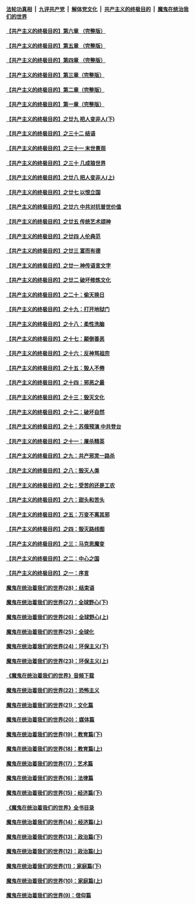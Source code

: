 ####  [法轮功真相](../../../../basic/blob/master/README.md?t=05171031) &nbsp;|&nbsp; [九评共产党](../../../../9ping.md/blob/master/README.md?t=05171031) &nbsp;|&nbsp; [解体党文化](../../../../jtdwh.md/blob/master/README.md?t=05171031)  &nbsp;|&nbsp; [共产主义的终极目的](../../../../gczydzjmd.md/blob/master/README.md?t=05171031) &nbsp;|&nbsp; [魔鬼在统治我们的世界](../../../../mgztzwmdsj.md/blob/master/README.md?t=05171031) 

#### [【共产主义的终极目的】第六章 （完整版）](../pages/nsc422/n11428913.md?t=05171031) 

#### [【共产主义的终极目的】第五章 （完整版）](../pages/nsc422/n11428912.md?t=05171031) 

#### [【共产主义的终极目的】第四章 （完整版）](../pages/nsc422/n11428907.md?t=05171031) 

#### [【共产主义的终极目的】第三章（完整版）](../pages/nsc422/n11428848.md?t=05171031) 

#### [【共产主义的终极目的】第二章（完整版）](../pages/nsc422/n11428831.md?t=05171031) 

#### [【共产主义的终极目的】第一章（完整版）](../pages/nsc422/n11417651.md?t=05171031) 

#### [【共产主义的终极目的】之廿九 把人变非人(下)](../pages/nsc422/n11344140.md?t=05171031) 

#### [【共产主义的终极目的】之三十二 结语](../pages/nsc422/n11360535.md?t=05171031) 

#### [【共产主义的终极目的】之三十一 末世景观](../pages/nsc422/n11351129.md?t=05171031) 

#### [【共产主义的终极目的】之三十 几成狼世界](../pages/nsc422/n11348280.md?t=05171031) 

#### [【共产主义的终极目的】之廿八 把人变非人(上)](../pages/nsc422/n11340492.md?t=05171031) 

#### [【共产主义的终极目的】之廿七 以恨立国](../pages/nsc422/n11336944.md?t=05171031) 

#### [【共产主义的终极目的】之廿六 中共对抗普世价值](../pages/nsc422/n11324785.md?t=05171031) 

#### [【共产主义的终极目的】之廿五 传统艺术颂神](../pages/nsc422/n11296396.md?t=05171031) 

#### [【共产主义的终极目的】之廿四 人伦典范](../pages/nsc422/n11296397.md?t=05171031) 

#### [【共产主义的终极目的】之廿三 富而有德](../pages/nsc422/n11283598.md?t=05171031) 

#### [【共产主义的终极目的】之廿一 神传语言文字](../pages/nsc422/n11263265.md?t=05171031) 

#### [【共产主义的终极目的】之廿二 破坏修炼文化](../pages/nsc422/n11245728.md?t=05171031) 

#### [【共产主义的终极目的】之二十：偷天换日](../pages/nsc422/n11238846.md?t=05171031) 

#### [【共产主义的终极目的】之十九：打开地狱门](../pages/nsc422/n11206376.md?t=05171031) 

#### [【共产主义的终极目的】之十八：柔性洗脑](../pages/nsc422/n11199994.md?t=05171031) 

#### [【共产主义的终极目的】之十七：颠倒善恶](../pages/nsc422/n11179782.md?t=05171031) 

#### [【共产主义的终极目的】之十六：反神骂祖宗](../pages/nsc422/n11166798.md?t=05171031) 

#### [【共产主义的终极目的】之十五：毁人不倦](../pages/nsc422/n11166792.md?t=05171031) 

#### [【共产主义的终极目的】之十四：邪恶之最](../pages/nsc422/n11150249.md?t=05171031) 

#### [【共产主义的终极目的】之十三：毁灭文化](../pages/nsc422/n11135227.md?t=05171031) 

#### [【共产主义的终极目的】之十二：破坏自然](../pages/nsc422/n11135214.md?t=05171031) 

#### [【共产主义的终极目的】之十：苏俄预演 中共登台](../pages/nsc422/n11118424.md?t=05171031) 

#### [【共产主义的终极目的】之十一：屠杀精英](../pages/nsc422/n11118442.md?t=05171031) 

#### [【共产主义的终极目的】之九：共产邪灵一路杀](../pages/nsc422/n11114139.md?t=05171031) 

#### [【共产主义的终极目的】之八：毁灭人类](../pages/nsc422/n11108503.md?t=05171031) 

#### [【共产主义的终极目的】之七：受苦的还是工农](../pages/nsc422/n11101809.md?t=05171031) 

#### [【共产主义的终极目的】之六：甜头和苦头](../pages/nsc422/n11096971.md?t=05171031) 

#### [【共产主义的终极目的】之五：万变不离其邪](../pages/nsc422/n11091285.md?t=05171031) 

#### [【共产主义的终极目的】之四：毁灭路线图](../pages/nsc422/n11086284.md?t=05171031) 

#### [【共产主义的终极目的】之三：马克思魔变](../pages/nsc422/n11061941.md?t=05171031) 

#### [【共产主义的终极目的】之二：中心之国](../pages/nsc422/n11047728.md?t=05171031) 

#### [【共产主义的终极目的】之一：序言](../pages/nsc422/n11086077.md?t=05171031) 

#### [魔鬼在统治着我们的世界(28)：结束语](../pages/nsc422/n10936246.md?t=05171031) 

#### [魔鬼在统治着我们的世界(27)：全球野心(下)](../pages/nsc422/n10928319.md?t=05171031) 

#### [魔鬼在统治着我们的世界(26)：全球野心(上)](../pages/nsc422/n10900318.md?t=05171031) 

#### [魔鬼在统治着我们的世界(25)：全球化](../pages/nsc422/n10788205.md?t=05171031) 

#### [魔鬼在统治着我们的世界(24)：环保主义(下)](../pages/nsc422/n10695307.md?t=05171031) 

#### [魔鬼在统治着我们的世界(23)：环保主义(上)](../pages/nsc422/n10688613.md?t=05171031) 

#### [《魔鬼在统治着我们的世界》音频下载](../pages/nsc422/n10635553.md?t=05171031) 

#### [魔鬼在统治着我们的世界(22)：恐怖主义](../pages/nsc422/n10614727.md?t=05171031) 

#### [魔鬼在统治着我们的世界(21)：文化篇](../pages/nsc422/n10597706.md?t=05171031) 

#### [魔鬼在统治着我们的世界(20)：媒体篇](../pages/nsc422/n10586579.md?t=05171031) 

#### [魔鬼在统治着我们的世界(19)：教育篇(下)](../pages/nsc422/n10564808.md?t=05171031) 

#### [魔鬼在统治着我们的世界(18)：教育篇(上)](../pages/nsc422/n10526970.md?t=05171031) 

#### [魔鬼在统治着我们的世界(17)：艺术篇](../pages/nsc422/n10499093.md?t=05171031) 

#### [魔鬼在统治着我们的世界(16)：法律篇](../pages/nsc422/n10485969.md?t=05171031) 

#### [魔鬼在统治着我们的世界(15)：经济篇(下)](../pages/nsc422/n10469975.md?t=05171031) 

#### [《魔鬼在统治着我们的世界》全书目录](../pages/nsc422/n10464261.md?t=05171031) 

#### [魔鬼在统治着我们的世界(14)：经济篇(上)](../pages/nsc422/n10457370.md?t=05171031) 

#### [魔鬼在统治着我们的世界(13)：政治篇(下)](../pages/nsc422/n10448270.md?t=05171031) 

#### [魔鬼在统治着我们的世界(12)：政治篇(上)](../pages/nsc422/n10444576.md?t=05171031) 

#### [魔鬼在统治着我们的世界(11)：家庭篇(下)](../pages/nsc422/n10440961.md?t=05171031) 

#### [魔鬼在统治着我们的世界(10)：家庭篇(上)](../pages/nsc422/n10435448.md?t=05171031) 

#### [魔鬼在统治着我们的世界(9)：信仰篇](../pages/nsc422/n10432159.md?t=05171031) 

